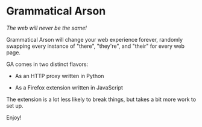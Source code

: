 # Grammatical Arson

*The web will never be the same!*

Grammatical Arson will change your web experience forever, randomly swapping every instance of "there", "they're", and "their" for every web page.

GA comes in two distinct flavors:

* As an HTTP proxy written in Python

* As a Firefox extension written in JavaScript

The extension is a lot less likely to break things, but takes a bit more work to set up.

Enjoy!
